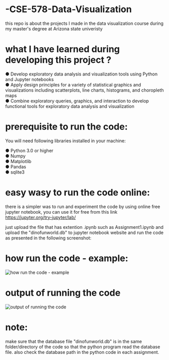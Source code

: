 # -CSE-578-Data-Visualization
this repo is about the projects I made in the data visualization course during my master's degree at Arizona state univeristy

# what I have learned during developing this project ?

● Develop exploratory data analysis and visualization tools using Python and Jupyter notebooks <br />
● Apply design principles for a variety of statistical graphics and visualizations including scatterplots, line charts, histograms, and choropleth maps  <br />
● Combine exploratory queries, graphics, and interaction to develop functional tools for exploratory data analysis and visualization <br />

# prerequisite to run the code:
You will need following libraries installed in your machine: <br />

● Python 3.0 or higher <br />
● Numpy <br />
● Matplotlib <br />
● Pandas <br />
● sqlite3 <br />

# easy wasy to run the code online:
there is a simpler was to run and experiment the code by using online free jupyter notebook, you can use it for free from this link
https://jupyter.org/try-jupyter/lab/

just upload the  file that has extention .ipynb such as Assignment1.ipynb and upload the "dinofunworld.db" to jupyter notebook website and run the code as presented in the following screenshot:

# how run the code - example:
![how run the code - example](https://github.com/Mohammed-Ragab/-CSE-578-Data-Visualization/assets/37158885/177d6a7c-0878-4d3c-b76e-62e082174dd0)
 <br />
#  output of running the code  <br />
![output of running the code](https://github.com/Mohammed-Ragab/-CSE-578-Data-Visualization/assets/37158885/e6092390-04ec-431a-a1b8-8f352da68c11)


# note:
make sure that the database file "dinofunworld.db" is in the same folder/directory of the code so that the python program read the database file. also check the database path in the python code in each assignment.
